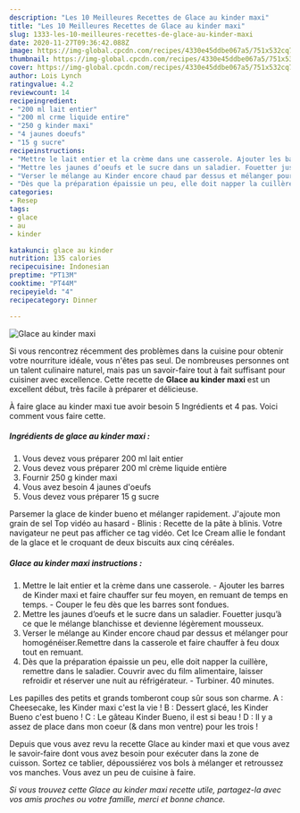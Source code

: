 ```yaml
---
description: "Les 10 Meilleures Recettes de Glace au kinder maxi"
title: "Les 10 Meilleures Recettes de Glace au kinder maxi"
slug: 1333-les-10-meilleures-recettes-de-glace-au-kinder-maxi
date: 2020-11-27T09:36:42.088Z
image: https://img-global.cpcdn.com/recipes/4330e45ddbe067a5/751x532cq70/glace-au-kinder-maxi-photo-principale-de-la-recette.jpg
thumbnail: https://img-global.cpcdn.com/recipes/4330e45ddbe067a5/751x532cq70/glace-au-kinder-maxi-photo-principale-de-la-recette.jpg
cover: https://img-global.cpcdn.com/recipes/4330e45ddbe067a5/751x532cq70/glace-au-kinder-maxi-photo-principale-de-la-recette.jpg
author: Lois Lynch
ratingvalue: 4.2
reviewcount: 14
recipeingredient:
- "200 ml lait entier"
- "200 ml crme liquide entire"
- "250 g kinder maxi"
- "4 jaunes doeufs"
- "15 g sucre"
recipeinstructions:
- "Mettre le lait entier et la crème dans une casserole. Ajouter les barres de Kinder maxi et faire chauffer sur feu moyen, en remuant de temps en temps. Couper le feu dès que les barres sont fondues."
- "Mettre les jaunes d’oeufs et le sucre dans un saladier. Fouetter jusqu’à ce que le mélange blanchisse et devienne légèrement mousseux."
- "Verser le mélange au Kinder encore chaud par dessus et mélanger pour homogénéiser.Remettre dans la casserole et faire chauffer à feu doux tout en remuant."
- "Dès que la préparation épaissie un peu, elle doit napper la cuillère, remettre dans le saladier. Couvrir avec du film alimentaire, laisser refroidir et réserver une nuit au réfrigérateur. Turbiner. 40 minutes."
categories:
- Resep
tags:
- glace
- au
- kinder

katakunci: glace au kinder 
nutrition: 135 calories
recipecuisine: Indonesian
preptime: "PT13M"
cooktime: "PT44M"
recipeyield: "4"
recipecategory: Dinner

---
```



![Glace au kinder maxi](https://img-global.cpcdn.com/recipes/4330e45ddbe067a5/751x532cq70/glace-au-kinder-maxi-photo-principale-de-la-recette.jpg)

Si vous rencontrez récemment des problèmes dans la cuisine pour obtenir votre nourriture idéale, vous n'êtes pas seul. De nombreuses personnes ont un talent culinaire naturel, mais pas un savoir-faire tout à fait suffisant pour cuisiner avec excellence. Cette recette de <strong> Glace au kinder maxi </strong> est un excellent début, très facile à préparer et délicieuse.

<!--inarticleads1-->

À faire glace au kinder maxi tue avoir besoin 5 Ingrédients et 4 pas. Voici comment vous faire cette.

##### Ingrédients de glace au kinder maxi :

1. Vous devez vous préparer 200 ml lait entier
1. Vous devez vous préparer 200 ml crème liquide entière
1. Fournir 250 g kinder maxi
1. Vous avez besoin 4 jaunes d&#39;oeufs
1. Vous devez vous préparer 15 g sucre


Parsemer la glace de kinder bueno et mélanger rapidement. J&#39;ajoute mon grain de sel Top vidéo au hasard - Blinis : Recette de la pâte à blinis. Votre navigateur ne peut pas afficher ce tag vidéo. Cet Ice Cream allie le fondant de la glace et le croquant de deux biscuits aux cinq céréales. 

<!--inarticleads2-->

##### Glace au kinder maxi instructions :

1. Mettre le lait entier et la crème dans une casserole. - Ajouter les barres de Kinder maxi et faire chauffer sur feu moyen, en remuant de temps en temps. - Couper le feu dès que les barres sont fondues.
1. Mettre les jaunes d’oeufs et le sucre dans un saladier. Fouetter jusqu’à ce que le mélange blanchisse et devienne légèrement mousseux.
1. Verser le mélange au Kinder encore chaud par dessus et mélanger pour homogénéiser.Remettre dans la casserole et faire chauffer à feu doux tout en remuant.
1. Dès que la préparation épaissie un peu, elle doit napper la cuillère, remettre dans le saladier. Couvrir avec du film alimentaire, laisser refroidir et réserver une nuit au réfrigérateur. - Turbiner. 40 minutes.


Les papilles des petits et grands tomberont coup sûr sous son charme. A : Cheesecake, les Kinder maxi c&#39;est la vie ! B : Dessert glacé, les Kinder Bueno c&#39;est bueno ! C : Le gâteau Kinder Bueno, il est si beau ! D : Il y a assez de place dans mon coeur (&amp; dans mon ventre) pour les trois ! 

<!--inarticleads1-->

<p>
Depuis que vous avez revu la recette Glace au kinder maxi et que vous avez le savoir-faire dont vous avez besoin pour exécuter dans la zone de cuisson. Sortez ce tablier, dépoussiérez vos bols à mélanger et retroussez vos manches. Vous avez un peu de cuisine à faire.
</p>

<p>
<i>Si vous trouvez cette Glace au kinder maxi recette utile, partagez-la avec vos amis proches ou votre famille, merci et bonne chance.</i>
</p>
